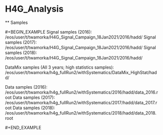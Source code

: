# H4G_Analysis

** Samples

#+BEGIN_EXAMPLE
Signal samples (2016): /eos/user/t/twamorka/H4G_Signal_Campaign_18Jan2021/2016/hadd/
Signal samples (2017): /eos/user/t/twamorka/H4G_Signal_Campaign_18Jan2021/2016/hadd/
Signal samples (2018): /eos/user/t/twamorka/H4G_Signal_Campaign_18Jan2021/2016/hadd/

DataMix samples (All 3 years; high statistics samples):  /eos/user/t/twamorka/h4g_fullRun2/withSystematics/DataMix_HighStat/hadd/

Data samples (2016): /eos/user/t/twamorka/h4g_fullRun2/withSystematics/2016/hadd/data_2016.root
Data samples (2017): /eos/user/t/twamorka/h4g_fullRun2/withSystematics/2017/hadd/data_2017.root
Data samples (2018): /eos/user/t/twamorka/h4g_fullRun2/withSystematics/2018/hadd/data_2018.root

#+END_EXAMPLE
